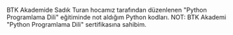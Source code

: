 BTK Akademide Sadık Turan hocamız tarafından düzenlenen "Python Programlama Dili" eğitiminde not aldığım Python kodları. NOT: BTK Akademi "Python Programlama Dili" sertifikasına sahibim.

